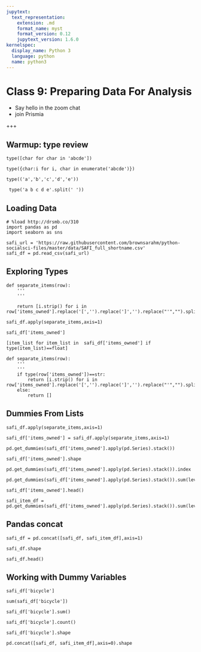 ```yaml
---
jupytext:
  text_representation:
    extension: .md
    format_name: myst
    format_version: 0.12
    jupytext_version: 1.6.0
kernelspec:
  display_name: Python 3
  language: python
  name: python3
---
```


# Class 9: Preparing Data For Analysis

- Say hello in the zoom chat
- join Prismia

+++

<!-- annotate: Warmup: type review --> 
## Warmup: type review

```{code-cell} ipython3
type([char for char in 'abcde'])
```

```{code-cell} ipython3
type({char:i for i, char in enumerate('abcde')})
```

```{code-cell} ipython3
type(('a','b','c','d','e'))
```

```{code-cell} ipython3
 type('a b c d e'.split(' '))
```

<!-- annotate: Loading Data --> 
## Loading Data

```{code-cell} ipython3
# %load http://drsmb.co/310
import pandas as pd
import seaborn as sns
```

```{code-cell} ipython3
safi_url = 'https://raw.githubusercontent.com/brownsarahm/python-socialsci-files/master/data/SAFI_full_shortname.csv'
safi_df = pd.read_csv(safi_url)
```

<!-- annotate: Exploring Types --> 
## Exploring Types

```{code-cell} ipython3
def separate_items(row):
    '''
    '''

    return [i.strip() for i in  row['items_owned'].replace('[','').replace(']','').replace("'","").split(';')]
```

```{code-cell} ipython3
safi_df.apply(separate_items,axis=1)
```

```{code-cell} ipython3
safi_df['items_owned']
```

```{code-cell} ipython3
[item_list for item_list in  safi_df['items_owned'] if type(item_list)==float]
```

```{code-cell} ipython3
def separate_items(row):
    '''
    '''
    if type(row['items_owned'])==str:
        return [i.strip() for i in  row['items_owned'].replace('[','').replace(']','').replace("'","").split(';')]
    else: 
        return []
```

<!-- annotate: Dummies From Lists --> 
## Dummies From Lists

```{code-cell} ipython3
safi_df.apply(separate_items,axis=1)
```

```{code-cell} ipython3
safi_df['items_owned'] = safi_df.apply(separate_items,axis=1)
```

```{code-cell} ipython3
pd.get_dummies(safi_df['items_owned'].apply(pd.Series).stack())
```

```{code-cell} ipython3
safi_df['items_owned'].shape
```

```{code-cell} ipython3
pd.get_dummies(safi_df['items_owned'].apply(pd.Series).stack()).index
```

```{code-cell} ipython3
pd.get_dummies(safi_df['items_owned'].apply(pd.Series).stack()).sum(level=0)
```

```{code-cell} ipython3
safi_df['items_owned'].head()
```

```{code-cell} ipython3
safi_item_df = pd.get_dummies(safi_df['items_owned'].apply(pd.Series).stack()).sum(level=0)
```

<!-- annotate: Pandas concat --> 
## Pandas concat

```{code-cell} ipython3
safi_df = pd.concat([safi_df, safi_item_df],axis=1)
```

```{code-cell} ipython3
safi_df.shape
```

```{code-cell} ipython3
safi_df.head()
```

<!-- annotate: Working with Dummy Variables --> 
## Working with Dummy Variables

```{code-cell} ipython3
safi_df['bicycle']
```

```{code-cell} ipython3
sum(safi_df['bicycle'])
```

```{code-cell} ipython3
safi_df['bicycle'].sum()
```

```{code-cell} ipython3
safi_df['bicycle'].count()
```

```{code-cell} ipython3
safi_df['bicycle'].shape
```

```{code-cell} ipython3
pd.concat([safi_df, safi_item_df],axis=0).shape
```

```{code-cell} ipython3

```
